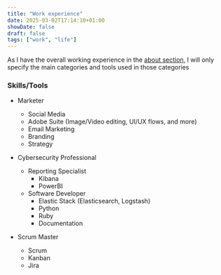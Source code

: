```yaml
---
title: "Work experience"
date: 2025-03-02T17:14:10+01:00
showDate: false
draft: false
tags: ["work", "life"]
---
```


As I have the overall working experience in the [about section](/about), I will only specify the main categories and tools used in those categories

### Skills/Tools
- Marketer
    - Social Media
    - Adobe Suite (Image/Video editing, UI/UX flows, and more)
    - Email Marketing
    - Branding
    - Strategy

- Cybersecurity Professional
    - Reporting Specialist
        - Kibana
        - PowerBI
    - Software Developer
        - Elastic Stack (Elasticsearch, Logstash)
        - Python
        - Ruby
        - Documentation

- Scrum Master
    - Scrum
    - Kanban
    - Jira
